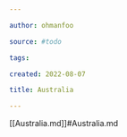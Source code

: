 ```yaml
---

author: ohmanfoo

source: #todo

tags: 

created: 2022-08-07

title: Australia

---
```

[[Australia.md]]#Australia.md